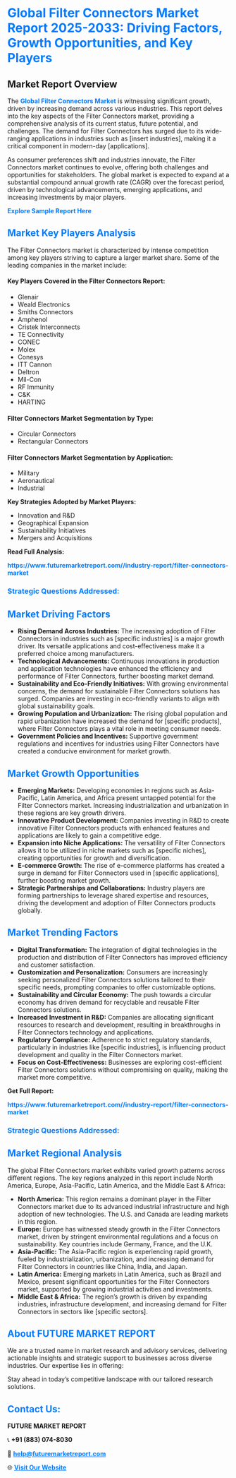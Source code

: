 <h1 style="color: #007BFF;">Global Filter Connectors Market Report 2025-2033: Driving Factors, Growth Opportunities, and Key Players</h1>

<section id="overview">
<h2>Market Report Overview</h2>
<p>The <a href="https://www.futuremarketreport.com//industry-report/filter-connectors-market" style="color: #007BFF; text-decoration: none;"><strong>Global Filter Connectors Market</strong></a> is witnessing significant growth, driven by increasing demand across various industries. This report delves into the key aspects of the Filter Connectors market, providing a comprehensive analysis of its current status, future potential, and challenges. The demand for Filter Connectors has surged due to its wide-ranging applications in industries such as [insert industries], making it a critical component in modern-day [applications].</p>
<p>As consumer preferences shift and industries innovate, the Filter Connectors market continues to evolve, offering both challenges and opportunities for stakeholders. The global market is expected to expand at a substantial compound annual growth rate (CAGR) over the forecast period, driven by technological advancements, emerging applications, and increasing investments by major players.</p>
</section>

<section id="overview">
<p><a href="https://www.futuremarketreport.com//request-sample/reportId=81502" style="color: #007BFF; text-decoration: none;"><strong>Explore Sample Report Here</strong></a></p>
</section>

<section id="key-players">
<h2 style="color: #007BFF;">Market Key Players Analysis</h2>
<p>The Filter Connectors market is characterized by intense competition among key players striving to capture a larger market share. Some of the leading companies in the market include:</p>
<h4>Key Players Covered in the Filter Connectors Report:</h4>
<ul><li>Glenair</li><li>Weald Electronics</li><li>Smiths Connectors</li><li>Amphenol</li><li>Cristek Interconnects</li><li>TE Connectivity</li><li>CONEC</li><li>Molex</li><li>Conesys</li><li>ITT Cannon</li><li>Deltron</li><li>Mil-Con</li><li>RF Immunity</li><li>C&amp;K</li><li>HARTING</li></ul>
<h4>Filter Connectors Market Segmentation by Type:</h4>
<ul><li>Circular Connectors</li><li>Rectangular Connectors</li></ul>

<h4>Filter Connectors Market Segmentation by Application:</h4>
<ul><li>Military</li><li>Aeronautical</li><li>Industrial</li></ul>
<p><strong>Key Strategies Adopted by Market Players:</strong></p>
<ul>
<li>Innovation and R&D</li>
<li>Geographical Expansion</li>
<li>Sustainability Initiatives</li>
<li>Mergers and Acquisitions</li>
</ul>
</section>

<section>
<p><strong>Read Full Analysis: </strong></p><a href="https://www.futuremarketreport.com//industry-report/filter-connectors-market" style="color: #007BFF; text-decoration: none;"><strong>https://www.futuremarketreport.com//industry-report/filter-connectors-market</strong></a>
<h3 style="color: #007BFF;">Strategic Questions Addressed:</h3>
</section>

<section id="driving-factors">
<h2 style="color: #007BFF;">Market Driving Factors</h2>
<ul>
<li><strong>Rising Demand Across Industries:</strong> The increasing adoption of Filter Connectors in industries such as [specific industries] is a major growth driver. Its versatile applications and cost-effectiveness make it a preferred choice among manufacturers.</li>
<li><strong>Technological Advancements:</strong> Continuous innovations in production and application technologies have enhanced the efficiency and performance of Filter Connectors, further boosting market demand.</li>
<li><strong>Sustainability and Eco-Friendly Initiatives:</strong> With growing environmental concerns, the demand for sustainable Filter Connectors solutions has surged. Companies are investing in eco-friendly variants to align with global sustainability goals.</li>
<li><strong>Growing Population and Urbanization:</strong> The rising global population and rapid urbanization have increased the demand for [specific products], where Filter Connectors plays a vital role in meeting consumer needs.</li>
<li><strong>Government Policies and Incentives:</strong> Supportive government regulations and incentives for industries using Filter Connectors have created a conducive environment for market growth.</li>
</ul>
</section>

<section id="growth-opportunities">
<h2 style="color: #007BFF;">Market Growth Opportunities</h2>
<ul>
<li><strong>Emerging Markets:</strong> Developing economies in regions such as Asia-Pacific, Latin America, and Africa present untapped potential for the Filter Connectors market. Increasing industrialization and urbanization in these regions are key growth drivers.</li>
<li><strong>Innovative Product Development:</strong> Companies investing in R&D to create innovative Filter Connectors products with enhanced features and applications are likely to gain a competitive edge.</li>
<li><strong>Expansion into Niche Applications:</strong> The versatility of Filter Connectors allows it to be utilized in niche markets such as [specific niches], creating opportunities for growth and diversification.</li>
<li><strong>E-commerce Growth:</strong> The rise of e-commerce platforms has created a surge in demand for Filter Connectors used in [specific applications], further boosting market growth.</li>
<li><strong>Strategic Partnerships and Collaborations:</strong> Industry players are forming partnerships to leverage shared expertise and resources, driving the development and adoption of Filter Connectors products globally.</li>
</ul>
</section>

<section id="trending-factors">
<h2 style="color: #007BFF;">Market Trending Factors</h2>
<ul>
<li><strong>Digital Transformation:</strong> The integration of digital technologies in the production and distribution of Filter Connectors has improved efficiency and customer satisfaction.</li>
<li><strong>Customization and Personalization:</strong> Consumers are increasingly seeking personalized Filter Connectors solutions tailored to their specific needs, prompting companies to offer customizable options.</li>
<li><strong>Sustainability and Circular Economy:</strong> The push towards a circular economy has driven demand for recyclable and reusable Filter Connectors solutions.</li>
<li><strong>Increased Investment in R&D:</strong> Companies are allocating significant resources to research and development, resulting in breakthroughs in Filter Connectors technology and applications.</li>
<li><strong>Regulatory Compliance:</strong> Adherence to strict regulatory standards, particularly in industries like [specific industries], is influencing product development and quality in the Filter Connectors market.</li>
<li><strong>Focus on Cost-Effectiveness:</strong> Businesses are exploring cost-efficient Filter Connectors solutions without compromising on quality, making the market more competitive.</li>
</ul>
</section>

<section>
<p><strong>Get Full Report: </strong></p><a href="https://www.futuremarketreport.com//industry-report/filter-connectors-market" style="color: #007BFF; text-decoration: none;"><strong>https://www.futuremarketreport.com//industry-report/filter-connectors-market</strong></a>
<h3 style="color: #007BFF;">Strategic Questions Addressed:</h3>
</section>


<section id="regional-analysis">
<h2 style="color: #007BFF;">Market Regional Analysis</h2>
<p>The global Filter Connectors market exhibits varied growth patterns across different regions. The key regions analyzed in this report include North America, Europe, Asia-Pacific, Latin America, and the Middle East & Africa:</p>
<ul>
<li><strong>North America:</strong> This region remains a dominant player in the Filter Connectors market due to its advanced industrial infrastructure and high adoption of new technologies. The U.S. and Canada are leading markets in this region.</li>
<li><strong>Europe:</strong> Europe has witnessed steady growth in the Filter Connectors market, driven by stringent environmental regulations and a focus on sustainability. Key countries include Germany, France, and the U.K.</li>
<li><strong>Asia-Pacific:</strong> The Asia-Pacific region is experiencing rapid growth, fueled by industrialization, urbanization, and increasing demand for Filter Connectors in countries like China, India, and Japan.</li>
<li><strong>Latin America:</strong> Emerging markets in Latin America, such as Brazil and Mexico, present significant opportunities for the Filter Connectors market, supported by growing industrial activities and investments.</li>
<li><strong>Middle East & Africa:</strong> The region’s growth is driven by expanding industries, infrastructure development, and increasing demand for Filter Connectors in sectors like [specific sectors].</li>
</ul>
</section>

<footer>
<h2 style="color: #007BFF;">About FUTURE MARKET REPORT</h2>
<p>We are a trusted name in market research and advisory services, delivering actionable insights and strategic support to businesses across diverse industries. Our expertise lies in offering:</p>

<p>Stay ahead in today’s competitive landscape with our tailored research solutions.</p>

<h2 style="color: #007BFF;">Contact Us:</h2>
<p><strong>FUTURE MARKET REPORT</strong></p>
<p>📞 <strong>+91 (883) 074-8030</strong></p>
<p>📧 <strong><a href="mailto:help@futuremarketreport.com" style="color: #007BFF;">help@futuremarketreport.com</a></strong></p>
<p>🌐 <strong><a href="https://www.futuremarketreport.com/" style="color: #007BFF;">Visit Our Website</a></strong></p>
</footer>